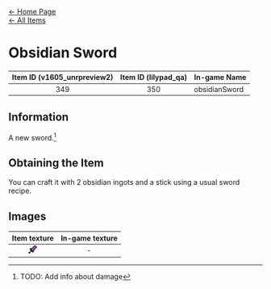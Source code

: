 [← Home Page](../README.md)  
[← All Items](./README.md)

# Obsidian Sword
| Item ID (v1605_unrpreview2) | Item ID (lilypad_qa) | In-game Name |
| :-------------------------: | :------------------: | ------------ |
| 349 | 350 | obsidianSword |

## Information 
A new sword.[^1]

## Obtaining the Item
You can craft it with 2 obsidian ingots and a stick using a usual sword recipe.

## Images
| Item texture | In-game texture |
| :----------: | :-----------: |
| ![obsidianSword_16x16](./textures/obsidian_sword.png) | - |

[^1]: TODO: Add info about damage
